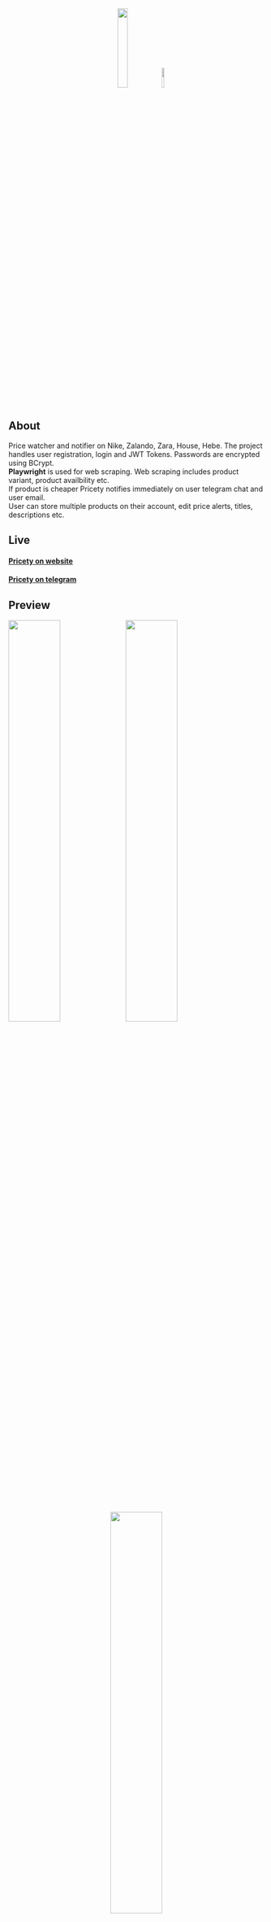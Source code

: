 <div align="center">
  <img src="https://i.ibb.co/th0m4Mq/logo.png" width="20%">
  <img src="https://i.ibb.co/sFw2p8j/shopping.png" width="10%">
</div>

<h2>About</h2>
<p>
  Price watcher and notifier on Nike, Zalando, Zara, House, Hebe. The project handles user registration, login and JWT Tokens. Passwords are encrypted using BCrypt.
  <br>
  <b>Playwright</b> is used for web scraping. Web scraping includes product variant, product availbility etc.
  <br>
  If product is cheaper Pricety notifies immediately on user telegram chat and user email.
  <br>
  User can store multiple products on their account, edit price alerts, titles, descriptions etc.
</p>

<h2>Live</h2>
<h4>
  <a href="https://pricety.onrender.com">Pricety on website</a>
</h4>
<h4>
  <a href="https://t.me/zalandoscraperbot">Pricety on telegram</a>
</h4>

<h2>Preview</h2>
<div>
  <img src="https://i.ibb.co/RhvfWX9/Zrzut-ekranu-2024-04-25-o-14-22-21.png" width="45%">
  <img src="https://i.ibb.co/g69wHVL/Zrzut-ekranu-2024-04-25-o-20-46-22.png" width="45%">
  <div align="center" width="100%">
      <img src="https://i.ibb.co/3m54DPQ/Zrzut-ekranu-2024-04-25-o-14-30-45.png" width="45%" align="center">
  </div>
</div>

<h2>Usage</h2>
<h3>What you need?</h3>
<p><b>1.</b> Gmail address to nofity users</p>
<p><b>2.</b> SMTP password for gmail address</p>
<p><b>3.</b> Telegram bot token <a href="https://t.me/botfather">here</a></p>
<p><b>4.</b> 256-bit encryption key for JWT Tokens <a href="https://asecuritysite.com/encryption/plain">generate here</a></p>
<p><b>5.</b> Database password</p>
<p><b>6.</b> Database URL</p>
<p><b>7.</b> Database with tables, use this queries: <a href="https://github.com/vicaryy/Pricety/blob/master/src/main/resources/database-query.txt"></p>
<p><b>8.</b> <a href="https://www.docker.com/">Docker</a> on your machine</p>

<br>

<h3>It's time for Docker.</h3>

<p>Go to Pricety folder where Dockerfile is located and open <b>terminal</b> there. Then run this command to build project:</p>

```sh
docker build -t pricety:1.0.0 .
```

<p>Then run this command to run project:</p>

```sh
docker run -p 8080:8080 -e BOT_TOKEN='[bot token]' -e SECRET_KEY='[256-bit encryption key]' -e DB_PASSWORD='[db password]' -e DB_URL='[db url]' -e MAIL_PASSWORD='[smtp email password]' -e MAIL_ADDRESS='[email address]' pricety:1.0.0
```

<h3>And voilà, Pricety is running on your machine.</h3>
<br>

<h2>Configuration</h2>
<h3>Database</h3>
<p>Pricety is waiting for the JSON files of an entities to the database. Without it, it will not function properly.</p>
<br>

<p>If you <b>DON'T</b> want to add any records to database then send this to your server:</p>

```sh
FOR EVERY REQUEST YOU HAVE TO SET THIS HEADER: ("secretKey", [256-bit encryption key])

POST MAPPING
/api/set/done
```
<br>

<p>If you <b>WANT</b> to add records to database then send this to your server:</p>

```sh
FOR EVERY REQUEST YOU HAVE TO SET THIS HEADER: ("secretKey", [256-bit encryption key])

POST MAPPINGS
/api/set/users - JSON file of List<UserEntity>
/api/set/products - JSON file of List<ProductEntity>
/api/set/activeRequests - JSON file of List<ActiveRequestEntity>
/api/set/awaitedMessages - JSON file of List<AwaitedMessageEntity>
/api/set/dataImports - JSON file of List<DataImportEntity>
/api/set/emailVerifications - JSON file of List<EmailVerificationEntity>
/api/set/linkRequests - JSON file of List<LinkRequestEntity>
/api/set/messages - JSON file of List<MessageDTO>
/api/set/notificationChats - JSON file of List<NotificationChatEntity>
/api/set/notificationEmails - JSON file of List<NotificationEmailEntity>
/api/set/productHistories - JSON file of List<ProductHistoryEntity>
/api/set/waitingUsers - JSON file of List<WaitingUserDTO>
```

<br>

<h2>API</h2>
<h4>If you want to use admin commands you have to set one user as admin in your database(user_test table)</h4>

<h3>Web API</h3>

```sh
FOR EVERY REQUEST YOU HAVE TO SET THIS HEADER: ("secretKey", [256-bit encryption key])

GET MAPPINGS
/api/get/users - returns JSON file of List<UserEntity>
/api/get/products - returns JSON file of List<ProductEntity>
/api/get/activeRequests - returns JSON file of List<ActiveRequestEntity>
/api/get/awaitedMessages - returns JSON file of List<AwaitedMessageEntity>
/api/get/dataImports - returns JSON file of List<DataImportEntity>
/api/get/emailVerifications - returns JSON file of List<EmailVerificationEntity>
/api/get/linkRequests - returns JSON file of List<LinkRequestEntity>
/api/get/messages - returns JSON file of List<MessageDTO>
/api/get/notificationChats - returns JSON file of List<NotificationChatEntity>
/api/get/notificationEmails - returns JSON file of List<NotificationEmailEntity>
/api/get/productHistories - returns JSON file of List<ProductHistoryEntity>
/api/get/waitingUsers - returns JSON file of List<WaitingUserDTO>
```
<br>

<h3>Telegram API</h3>

```sh
Set:
//set premium <userId> - setting user to premium
//set standard <userId> - setting user to standard
//set admin <userId> - setting user to admin
//set non-admin <userId> - setting user to non-admin
//set command <command:description> - setting command to telegram menu block
//set nick <userId> <newNick> - setting new nick to user

Delete:
//delete command <command> - deleting command
//delete command all - deleting all commands
//delete user <userId> - deleting user and all of his products
//delete product <productId> - deleting product

Ban:
//ban userId  -  not yet

Update:
//update start - app going to update products for every 3 hours
//update start once - app going to update product only one time
//update stop - stopping //update start updating
//update state - check current update state (is running? is stopped?)

Send:
//send message all <text> - send message to all users
//send message all <PL> -en- <ENG> - send message to all users in Polish and English language
//send message <userId> <text> - send message to one user

Get:
//get user all - display all users
//get user <userId> - display one user
//get product all - display all products
//get product <productId> - display one product
//get productUser <userId> - display all product of one user
//get all - display all commands

Application:
//start - starting if app was stopped
//stop - stopping app
//crash - crashing app, can't start again
```
<br>

## Author

👤 **vicary**

## Want to support me?

Give a ⭐️ if this project helped you!

---






